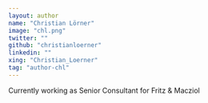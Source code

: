 ```yaml
---
layout: author
name: "Christian Lörner"
image: "chl.png"
twitter: ""
github: "christianloerner"
linkedin: ""
xing: "Christian_Loerner"
tag: "author-chl"
---
```

<!-- Max. 200 char. about the author -->
Currently working as Senior Consultant for Fritz & Macziol
